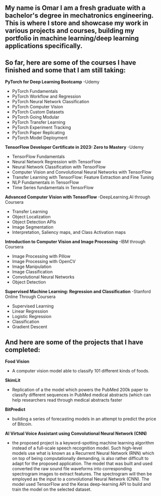 ## My name is Omar I am a fresh graduate with a bachelor's degree in mechatronics engineering. This is where I store and showcase my work in various projects and courses, building my portfolio in machine learning/deep learning applications specifically.

## So far, here are some of the courses I have finished and some that I am still taking:

**PyTorch for Deep Learning Bootcamp**
-Udemy
* PyTorch Fundamentals
* PyTorch Workflow and Regression
* PyTorch Neural Network Classification
* PyTorch Computer Vision
* PyTorch Custom Datasets
* PyTorch Going Modular
* PyTorch Transfer Learning
* PyTorch Experiment Tracking
* PyTorch Paper Replicating
* PyTorch Model Deployment


**TensorFlow Developer Certificate in 2023: Zero to Mastery** 
-Udemy
* TensorFlow Fundamentals
* Neural Network Regression with TensorFlow
* Neural Network Classification with TensorFlow
* Computer Vision and Convolutional Neural Networks with TensorFlow
* Transfer Learning with TensorFlow: Feature Extraction and Fine Tuning
* NLP Fundamentals in TensorFlow
* Time Series fundamentals in TensorFlow

**Advanced Computer Vision with TensorFlow**
-DeepLearning.AI through Coursera
* Transfer Learning
* Object Localization
* Object Detection APIs
* Image Segmentation
* Interpretation, Saliency maps, and Class Activation maps

**Introduction to Computer Vision and Image Processing**
-IBM through Coursera
* Image Processing with Pillow
* Image Processing with OpenCV
* Image Manipulation
* Image Classification
* Convolutional Neural Networks
* Object Detection

**Supervised Machine Learning: Regression and Classification**
-Stanford Online Through Coursera
* Supervised Learning
* Linear Regression
* Logistic Regression
* Classification
* Gradient Descent

## And here are some of the projects that I have completed:

**Food Vision**
* A computer vision model able to classify 101 different kinds of foods.

**SkimLit**
* Replication of a the model which powers the PubMed 200k paper to classify different sequences in PubMed medical abstracts (which can help researchers read through medical abstracts faster

**BitPredict**
* building a series of forecasting models in an attempt to predict the price of Bitcoin.

**AI Virtual Voice Assistant using Convolutional Neural Network (CNN)**
* the proposed project is a keyword-spotting machine learning algorithm instead of a full-scale speech recognition model. Such high-level models use what is known as a Recurrent Neural Network (RNN) which on top of being computationally demanding, is also rather difficult to adapt for the proposed application. The model that was built and used converted the raw sound file waveforms into corresponding spectrogram images to extract features. The spectrogram will then be employed as the input to a convolutional Neural Network (CNN). The model used TensorFlow and the Keras deep-learning API to build and train the model on the selected dataset.



